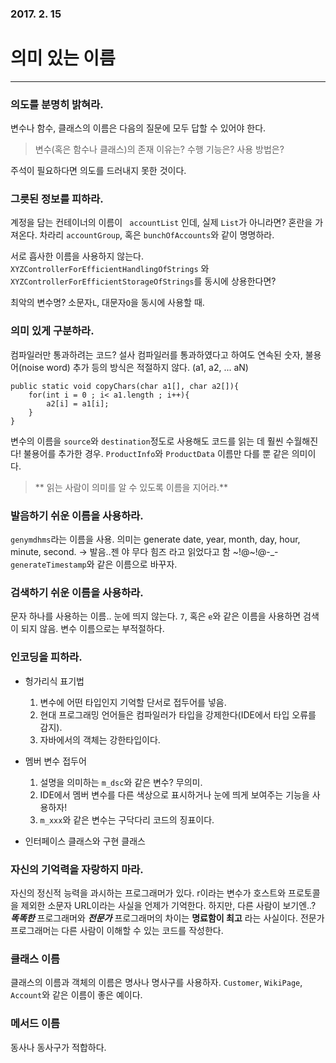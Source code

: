 ### 2017. 2. 15
# 의미 있는 이름
---

### 의도를 분명히 밝혀라.
변수나 함수, 클래스의 이름은 다음의 질문에 모두 답할 수 있어야 한다.
> 변수(혹은 함수나 클래스)의 존재 이유는? 수행 기능은? 사용 방법은?  

주석이 필요하다면 의도를 드러내지 못한 것이다.

### 그릇된 정보를 피하라.
계정을 담는 컨테이너의 이름이 ``` accountList``` 인데, 실제 ```List```가 아니라면? 혼란을 가져온다. 차라리 ```accountGroup```, 혹은 ```bunchOfAccounts```와 같이 명명하라.

서로 흡사한 이름을 사용하지 않는다. ```XYZControllerForEfficientHandlingOfStrings``` 와 ```XYZControllerForEfficientStorageOfStrings```를 동시에 상용한다면?

최악의 변수명? 소문자```L```, 대문자```O```을 동시에 사용할 때. 

### 의미 있게 구분하라.

컴파일러만 통과하려는 코드? 설사 컴파일러를 통과하였다고 하여도 연속된 숫자, 불용어(noise word) 추가 등의 방식은 적절하지 않다. (a1, a2, ... aN)

~~~
public static void copyChars(char a1[], char a2[]){
    for(int i = 0 ; i< a1.length ; i++){
        a2[i] = a1[i];
    }
}
~~~

변수의 이름을 ```source```와 ```destination```정도로 사용해도 코드를 읽는 데 훨씬 수월해진다!
불용어를 추가한 경우. ```ProductInfo```와 ```ProductData``` 이름만 다를 뿐 같은 의미이다.

> ** 읽는 사람이 의미를 알 수 있도록 이름을 지어라.**

### 발음하기 쉬운 이름을 사용하라.
```genymdhms```라는 이름을 사용. 의미는 generate date, year, month, day, hour, minute, second. -> 발음..젠 야 무다 힘즈 라고 읽었다고 함 ~!@~!@-_-
```generateTimestamp```와 같은 이름으로 바꾸자.

### 검색하기 쉬운 이름을 사용하라.
문자 하나를 사용하는 이름.. 눈에 띄지 않는다. ```7```, 혹은 ```e```와 같은 이름을 사용하면 검색이 되지 않음. 변수 이름으로는 부적절하다.

### 인코딩을 피하라.
- 헝가리식 표기법
    1. 변수에 어떤 타입인지 기억할 단서로 접두어를 넣음. 
    2. 현대 프로그래밍 언어들은 컴파일러가 타입을 강제한다(IDE에서 타입 오류를 감지). 
    3. 자바에서의 객체는 강한타입이다.
     
- 멤버 변수 접두어
    1. 설명을 의미하는 ```m_dsc```와 같은 변수? 무의미.
    2. IDE에서 멤버 변수를 다른 색상으로 표시하거나 눈에 띄게 보여주는 기능을 사용하자!
    3. ```m_xxx```와 같은 변수는 구닥다리 코드의 징표이다.
    
- 인터페이스 클래스와 구현 클래스

### 자신의 기억력을 자랑하지 마라.
자신의 정신적 능력을 과시하는 프로그래머가 있다. r이라는 변수가 호스트와 프로토콜을 제외한 소문자 URL이라는 사실을 언제가 기억한다. 하지만, 다른 사람이 보기엔..? ***똑똑한*** 프로그래머와 ***전문가*** 프로그래머의 차이는 **명료함이 최고** 라는 사실이다. 전문가 프로그래머는 다른 사람이 이해할 수 있는 코드를 작성한다.

### 클래스 이름
클래스의 이름과 객체의 이름은 명사나 명사구를 사용하자. ```Customer```, ```WikiPage```, ```Account```와 같은 이름이 좋은 예이다.

### 메서드 이름
동사나 동사구가 적합하다. 















